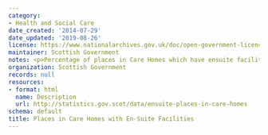 ```yaml
---
category:
- Health and Social Care
date_created: '2014-07-29'
date_updated: '2019-08-26'
license: https://www.nationalarchives.gov.uk/doc/open-government-licence/version/3/
maintainer: Scottish Government
notes: <p>Percentage of places in Care Homes which have ensuite facilities</p>
organization: Scottish Government
records: null
resources:
- format: html
  name: Description
  url: http://statistics.gov.scot/data/ensuite-places-in-care-homes
schema: default
title: Places in Care Homes with En-Suite Facilities
---
```


